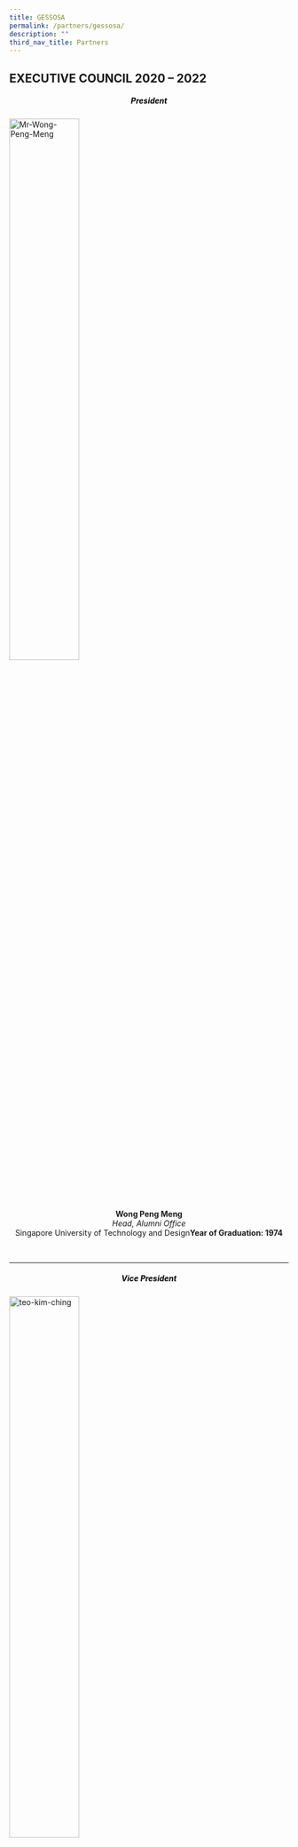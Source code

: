 ```yaml
---
title: GESSOSA
permalink: /partners/gessosa/
description: ""
third_nav_title: Partners
---
```

EXECUTIVE COUNCIL 2020 – 2022
-----------------------------

<h5 style="color:black" align="center">President</h5>

<style>  
img {  
  display: block;  
  margin-left: auto;  
  margin-right: auto;  
}  
</style>  
<body><img src="/images/Mr-Wong-Peng-Meng-1.jpeg" alt="Mr-Wong-Peng-Meng" style="width:50%;">  
  
</body>


<p style="text-align:center;"> <strong>Wong Peng Meng</strong><br><em>Head, Alumni Office</em><br>Singapore University of Technology and Design<strong>Year of Graduation: 1974</strong></p>


<br>

***

<h5 style="color:black" align="center">Vice President
</h5>
<style>  
img {  
  display: block;  
  margin-left: auto;  
  margin-right: auto;  
}  
</style>  
<body><img src="/images/teo-kim-ching-1.jpeg" alt="teo-kim-ching" style="width:50%;">  
  
</body>


<p style="text-align:center;"> <strong>Teo Kim Ching Casey</strong><br><em>Partner</em><br>WSS Marine Supplies P L<strong>Year of Graduation: 1980</strong></p>

***

![](/images/Mr-Ang-Joon-Ping-Joshua-1.jpeg)
<h5 style="color:black" align="center">President</h5>
<style>  
img {  
  display: block;  
  margin-left: auto;  
  margin-right: auto;  
}  
</style>  
<body><img src="/images/Mr-Wong-Peng-Meng-1.jpeg" alt="Mr-Wong-Peng-Meng" style="width:50%;">  
  
</body>


<p style="text-align:center;"> <strong>Wong Peng Meng</strong><br><em>Head, Alumni Office</em><br>Singapore University of Technology and Design<strong>Year of Graduation: 1974</strong></p>

***

<h5 style="color:black" align="center">President</h5>
<p style="text-align:center;"> <strong>Wong Peng Meng</strong><br><em>Head, Alumni Office</em><br>Singapore University of Technology and Design<strong>Year of Graduation: 1974</strong></p>

***

![](/images/Mr-Lee-Hay-Keong-1.jpeg)
<h5 style="color:black" align="center">President</h5>
<style>  
img {  
  display: block;  
  margin-left: auto;  
  margin-right: auto;  
}  
</style>  
<body><img src="/images/Mr-Wong-Peng-Meng-1.jpeg" alt="Mr-Wong-Peng-Meng" style="width:50%;">  
  
</body>

<h5 style="color:black" align="center">President</h5>
<p style="text-align:center;"> <strong>Wong Peng Meng</strong><br><em>Head, Alumni Office</em><br>Singapore University of Technology and Design<strong>Year of Graduation: 1974</strong></p>

***

![](/images/yong-teck-ming-1.jpeg)
<h5 style="color:black" align="center">President</h5>
<style>  
img {  
  display: block;  
  margin-left: auto;  
  margin-right: auto;  
}  
</style>  
<body><img src="/images/Mr-Wong-Peng-Meng-1.jpeg" alt="Mr-Wong-Peng-Meng" style="width:50%;">  
  
</body>


<p style="text-align:center;"> <strong>Wong Peng Meng</strong><br><em>Head, Alumni Office</em><br>Singapore University of Technology and Design<strong>Year of Graduation: 1974</strong></p>

***

![](/images/Mr-Wee-Ren-Chai-Ronald-1.jpeg)
<h5 style="color:black" align="center">President</h5>
<style>  
img {  
  display: block;  
  margin-left: auto;  
  margin-right: auto;  
}  
</style>  
<body><img src="/images/Mr-Wong-Peng-Meng-1.jpeg" alt="Mr-Wong-Peng-Meng" style="width:50%;">  
  
</body>


<p style="text-align:center;"> <strong>Wong Peng Meng</strong><br><em>Head, Alumni Office</em><br>Singapore University of Technology and Design<strong>Year of Graduation: 1974</strong></p>

***

![](/images/tang-chun-tuck-1.jpeg)
<h5 style="color:black" align="center">President</h5>
<style>  
img {  
  display: block;  
  margin-left: auto;  
  margin-right: auto;  
}  
</style>  
<body><img src="/images/Mr-Wong-Peng-Meng-1.jpeg" alt="Mr-Wong-Peng-Meng" style="width:50%;">  
  
</body>


<p style="text-align:center;"> <strong>Wong Peng Meng</strong><br><em>Head, Alumni Office</em><br>Singapore University of Technology and Design<strong>Year of Graduation: 1974</strong></p>

***

![](/images/tang-wai-loong-kenneth-1.jpeg)
<h5 style="color:black" align="center">President</h5>
<style>  
img {  
  display: block;  
  margin-left: auto;  
  margin-right: auto;  
}  
</style>  
<body><img src="/images/Mr-Wong-Peng-Meng-1.jpeg" alt="Mr-Wong-Peng-Meng" style="width:50%;">  
  
</body>


<p style="text-align:center;"> <strong>Wong Peng Meng</strong><br><em>Head, Alumni Office</em><br>Singapore University of Technology and Design<strong>Year of Graduation: 1974</strong></p>

***

![](/images/Mr-Steven-Lee-Kiang-Sing-1.jpeg)
<h5 style="color:black" align="center">President</h5>
<style>  
img {  
  display: block;  
  margin-left: auto;  
  margin-right: auto;  
}  
</style>  
<body><img src="/images/Mr-Wong-Peng-Meng-1.jpeg" alt="Mr-Wong-Peng-Meng" style="width:50%;">  
  
</body>


<p style="text-align:center;"> <strong>Wong Peng Meng</strong><br><em>Head, Alumni Office</em><br>Singapore University of Technology and Design<strong>Year of Graduation: 1974</strong></p>

***

<h5 style="color:black" align="center">President</h5>
<p style="text-align:center;"> <strong>Wong Peng Meng</strong><br><em>Head, Alumni Office</em><br>Singapore University of Technology and Design<strong>Year of Graduation: 1974</strong></p>

***

<h5 style="color:black" align="center">President</h5>
<p style="text-align:center;"> <strong>Wong Peng Meng</strong><br><em>Head, Alumni Office</em><br>Singapore University of Technology and Design<strong>Year of Graduation: 1974</strong></p>